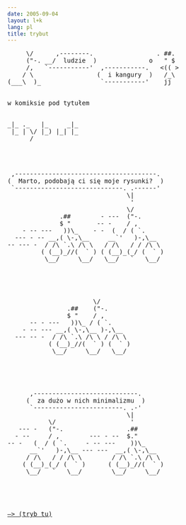 ```yaml
---
date: 2005-09-04
layout: l+k
lang: pl
title: trybut
---
```


<pre class='ascii-art'>
     \/      ,--------.                 . ##. 
     ("-. __/  ludzie  )              o   " $ 
     /,   `-----------'  ,-----------.   <(( >
    / \                 (  i kangury  )   /_\ 
(___\  )_                `-----------'    jj  


w komiksie pod tytułem


_|_ ._   |_     _|_
 |_ | \/ |_) |_| |_
      /            




 ,--------------------------------------. 
(  Marto, podobają ci się moje rysunki?  )
 `-----------------------------. .------' 
                                \|        
                                 '        
                                \/        
              .##        - ---  ("-.      
              $ "       -- -    / ,       
    - -- ---   ))\_    - -  (  / ( `.     
  --- - -- __,( \-,\__     __`'   )-,\__  
-- --- -  / /\ `.\ /\ \   / /\   / / /\ \ 
         ( (__)_//(  ` ) ( (__)_(_/ (  ` )
          \__/     \__/   \__/   `   \__/ 





                       \/                 
                .##    ("-.               
                $ "    / ,                
      -- - ---   ))\_ / ( `.              
    - -- --- __,( \-,\__ )-,\__           
  --- -- -  / /\ `.\ /\ \ / /\ \          
           ( (__)_//(  ` ) (  ` )         
            \__/     \__/   \__/          





      ,----------------------------.      
     (  za dużo w nich minimalizmu  )     
      `------------------------. .-'      
                                \|        
           \/                    '        
   --- -   ("-.                 .##       
  - --     / ,        --- - --  $."       
-- -   (  / ( `.     - -- ---    ))\_     
      __`'   )-,\__ --- ---  __,( \-,\__  
     / /\   / / /\ \        / /\ `.\ /\ \ 
    ( (__)_(_/ (  ` )      ( (__)_//(  ` )
     \__/   `   \__/        \__/     \__/ 





<a href='http://komix.blog.pl/archiwum/?nid=5039778'>—> (tryb tu)</a>
</pre>
